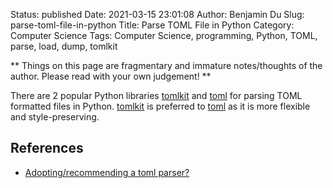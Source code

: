 Status: published
Date: 2021-03-15 23:01:08
Author: Benjamin Du
Slug: parse-toml-file-in-python
Title: Parse TOML File in Python
Category: Computer Science
Tags: Computer Science, programming, Python, TOML, parse, load, dump, tomlkit

**
Things on this page are fragmentary and immature notes/thoughts of the author.
Please read with your own judgement!
**

There are 2 popular Python libraries 
[tomlkit](https://github.com/sdispater/tomlkit)
and
[toml](https://github.com/uiri/toml)
for parsing TOML formatted files in Python.
[tomlkit](https://github.com/sdispater/tomlkit)
is preferred to 
[toml](https://github.com/uiri/toml)
as it is more flexible and style-preserving.


## References 

- [Adopting/recommending a toml parser?](https://discuss.python.org/t/adopting-recommending-a-toml-parser/4068)